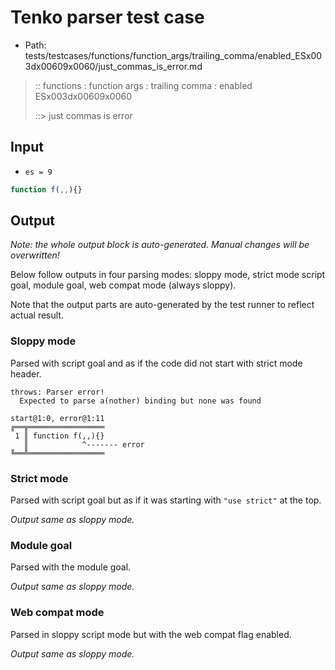 # Tenko parser test case

- Path: tests/testcases/functions/function_args/trailing_comma/enabled_ESx003dx00609x0060/just_commas_is_error.md

> :: functions : function args : trailing comma : enabled ESx003dx00609x0060
>
> ::> just commas is error

## Input

- `es = 9`

`````js
function f(,,){}
`````

## Output

_Note: the whole output block is auto-generated. Manual changes will be overwritten!_

Below follow outputs in four parsing modes: sloppy mode, strict mode script goal, module goal, web compat mode (always sloppy).

Note that the output parts are auto-generated by the test runner to reflect actual result.

### Sloppy mode

Parsed with script goal and as if the code did not start with strict mode header.

`````
throws: Parser error!
  Expected to parse a(nother) binding but none was found

start@1:0, error@1:11
╔══╦═════════════════
 1 ║ function f(,,){}
   ║            ^------- error
╚══╩═════════════════

`````

### Strict mode

Parsed with script goal but as if it was starting with `"use strict"` at the top.

_Output same as sloppy mode._

### Module goal

Parsed with the module goal.

_Output same as sloppy mode._

### Web compat mode

Parsed in sloppy script mode but with the web compat flag enabled.

_Output same as sloppy mode._
